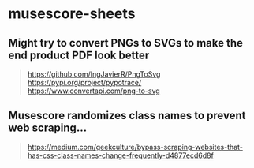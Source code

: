 # musescore-sheets
## Might try to convert PNGs to SVGs to make the end product PDF look better
> https://github.com/IngJavierR/PngToSvg  
> https://pypi.org/project/pypotrace/  
> https://www.convertapi.com/png-to-svg  

## Musescore randomizes class names to prevent web scraping...
> https://medium.com/geekculture/bypass-scraping-websites-that-has-css-class-names-change-frequently-d4877ecd6d8f  
